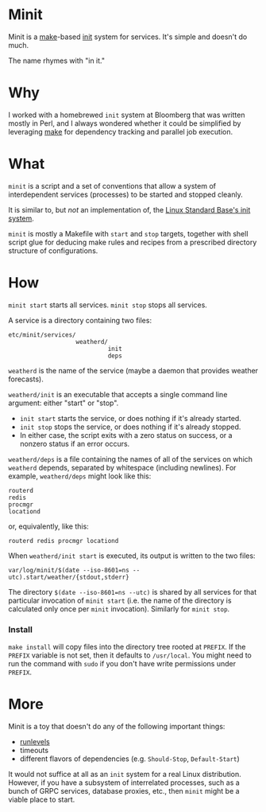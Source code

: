 Minit
=====
Minit is a [make][2]-based [init][3] system for services.  It's simple and
doesn't do much.

The name rhymes with "in it."

Why
===
I worked with a homebrewed `init` system at Bloomberg that was written mostly
in Perl, and I always wondered whether it could be simplified by leveraging
[make][2] for dependency tracking and parallel job execution.

What
====
`minit` is a script and a set of conventions that allow a system of
interdependent services (processes) to be started and stopped cleanly.

It is similar to, but _not_ an implementation of, the
[Linux Standard Base's init system][1].

`minit` is mostly a Makefile with `start` and `stop` targets, together with
shell script glue for deducing make rules and recipes from a prescribed
directory structure of configurations.

How
===
`minit start` starts all services.  `minit stop` stops all services.

A service is a directory containing two files:

    etc/minit/services/
                       weatherd/
                                init
                                deps

`weatherd` is the name of the service (maybe a daemon that provides weather
forecasts).

`weatherd/init` is an executable that accepts a single command line argument:
either "start" or "stop".
- `init start` starts the service, or does nothing if it's already started.
- `init stop` stops the service, or does nothing if it's already stopped.
- In either case, the script exits with a zero status on success, or a nonzero
  status if an error occurs.

`weatherd/deps` is a file containing the names of all of the services on which
`weatherd` depends, separated by whitespace (including newlines).  For example,
`weatherd/deps` might look like this:

    routerd
    redis
    procmgr
    locationd

or, equivalently, like this:

    routerd redis procmgr locationd

When `weatherd/init start` is executed, its output is written to the two files:

    var/log/minit/$(date --iso-8601=ns --utc).start/weather/{stdout,stderr}

The directory `$(date --iso-8601=ns --utc)` is shared by all services for that
particular invocation of `minit start` (i.e. the name of the directory is
calculated only once per `minit` invocation).  Similarly for `minit stop`.

### Install
`make install` will copy files into the directory tree rooted at `PREFIX`.  If
the `PREFIX` variable is not set, then it defaults to `/usr/local`.  You might
need to run the command with `sudo` if you don't have write permissions under
`PREFIX`.

More
====
Minit is a toy that doesn't do any of the following important things:
- [runlevels][4]
- timeouts
- different flavors of dependencies (e.g. `Should-Stop`, `Default-Start`)

It would not suffice at all as an `init` system for a real Linux distribution.
However, if you have a subsystem of interrelated processes, such as a bunch
of GRPC services, database proxies, etc., then `minit` might be a viable place
to start.

[1]: https://refspecs.linuxbase.org/LSB_3.0.0/LSB-PDA/LSB-PDA/iniscrptact.html
[2]: https://www.gnu.org/software/make/
[3]: https://en.wikipedia.org/wiki/Init
[4]: https://en.wikipedia.org/wiki/Runlevel